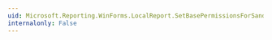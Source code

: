 ```yaml
---
uid: Microsoft.Reporting.WinForms.LocalReport.SetBasePermissionsForSandboxAppDomain(System.Security.PermissionSet)
internalonly: False
---
```

